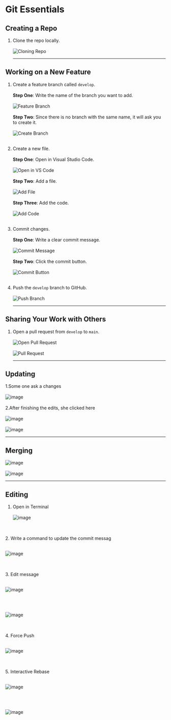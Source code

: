 # Git Essentials

## Creating a Repo
1. Clone the repo locally.
   <br>
   <br>
   ![Cloning Repo](https://github.com/user-attachments/assets/d2c5e59d-3453-4861-9e6e-c811f42362a1)
   
   ***

## Working on a New Feature
1. Create a feature branch called `develop`.
   <br>
   <br>
   **Step One**: Write the name of the branch you want to add.
   <br>
   <br>
   ![Feature Branch](https://github.com/user-attachments/assets/226528f7-e23d-435f-bd73-d926e92ebe3a)
   <br>
   <br>
   **Step Two**: Since there is no branch with the same name, it will ask you to create it.
   <br>
   <br>
   ![Create Branch](https://github.com/user-attachments/assets/f79c6f10-9f4b-4878-b78c-caa0351e88ba)
   <br>
   <br>

2. Create a new file.
   <br>
   <br>
   **Step One**: Open in Visual Studio Code.
   <br>
   <br>
   ![Open in VS Code](https://github.com/user-attachments/assets/0bc01f62-4f23-4784-9309-72ebe2600f19)
   <br>
   <br>
   **Step Two**: Add a file.
   <br>
   <br>
   ![Add File](https://github.com/user-attachments/assets/7cf211ce-6c44-4a5f-973d-f468566ce325)
   <br>
   <br>
   **Step Three**: Add the code.
   <br>
   <br>
   ![Add Code](https://github.com/user-attachments/assets/30e43896-75c4-4505-bd7b-f777c52efee1)
   <br>
   <br>

3. Commit changes.
   <br>
   <br>
   **Step One**: Write a clear commit message.
   <br>
   <br>
   ![Commit Message](https://github.com/user-attachments/assets/8ce340b7-9718-4b51-b008-5717f251d11e)
   <br>
   <br>
   **Step Two**: Click the commit button.
   <br>
   <br>
   ![Commit Button](https://github.com/user-attachments/assets/0d24759d-71ab-49ca-a888-f16845854ce1)
   <br>
   <br>

4. Push the `develop` branch to GitHub.
   <br>
   <br>
   ![Push Branch](https://github.com/user-attachments/assets/0b3372ce-fe5b-455a-a39c-81769bd711b8)
   
   ***

## Sharing Your Work with Others
1. Open a pull request from `develop` to `main`.
   <br>
   <br>
   ![Open Pull Request](https://github.com/user-attachments/assets/270217e7-618e-469a-879f-90c18e2e7f75)
   <br>
   <br>
   ![Pull Request](https://github.com/user-attachments/assets/c91fb2ab-8919-4276-ba70-ee79c4f2fde0)

   *******************************************
## Updating
1.Some one ask a changes
<br>
<br>
   ![image](https://github.com/user-attachments/assets/0fb423d5-7f85-42bd-ad90-962c6f06a4e5)
<br>
<br>
2.After finishing the edits, she clicked here
<br>
<br>
![image](https://github.com/user-attachments/assets/ee310ea0-aaba-456a-8fa1-60902e787b96)
<br>
<br>
![image](https://github.com/user-attachments/assets/187ae77b-a9e4-482f-990b-b4b122e2b403)

*********************************
## Merging


![image](https://github.com/user-attachments/assets/9d095a35-c661-4a3d-bf57-92f0ec4c5ba4)
<br>
<br>
![image](https://github.com/user-attachments/assets/b6392b60-50c0-4d3f-8726-27251edac38c)

**************************************
## Editing 
1. Open in Terminal
   <br>
   <br>
![image](https://github.com/user-attachments/assets/615dfcd5-f36f-455b-830a-661525fb4d78)
<br>
   <br>
2. Write a command to update the commit messag
   <br>
   <br>
   
![image](https://github.com/user-attachments/assets/f03e97eb-803b-4220-8f30-c23131d0a4d1)

<br>
   <br>
3. Edit message
   <br>
   <br>
   
![image](https://github.com/user-attachments/assets/1ceeb95c-6ffc-4f93-a302-66b4eb184ad2)

<br>
   <br>
   
![image](https://github.com/user-attachments/assets/7f5d7b83-18ab-43db-9465-26ab2dac263f)


<br>
   <br>
4. Force Push
   <br>
   <br>
   
![image](https://github.com/user-attachments/assets/726637fe-a11d-401e-96b9-2e45ba1d7547)


<br>
   <br>
5. Interactive Rebase
   <br>
   <br>

![image](https://github.com/user-attachments/assets/d39ba1ae-e8d9-4b4c-a111-d463d28b7540)

 <br>
   <br>

![image](https://github.com/user-attachments/assets/0c1e293b-22b1-462f-9710-fd0888593b29)

